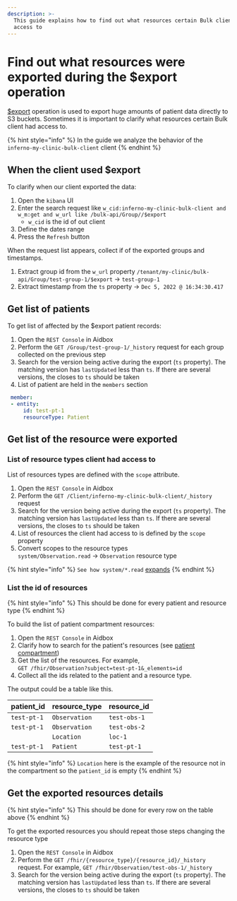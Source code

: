 ```yaml
---
description: >-
  This guide explains how to find out what resources certain Bulk client had
  access to
---
```


# Find out what resources were exported during the $export operation

[$export](broken-reference) operation is used to export huge amounts of patient data directly to S3 buckets. Sometimes it is important to clarify what resources certain Bulk client had access to.

{% hint style="info" %}
In the guide we analyze the behavior of the `inferno-my-clinic-bulk-client` client
{% endhint %}

## When the client used $export

To clarify when our client exported the data:

1. Open the `kibana` UI
2. Enter the search request like `w_cid:inferno-my-clinic-bulk-client and w_m:get and w_url like /bulk-api/Group//$export`
   * `w_cid` is the id of out client
3. Define the dates range
4. Press the `Refresh` button

When the request list appears, collect if of the exported groups and timestamps.

1. Extract group id from the `w_url` property `/tenant/my-clinic/bulk-api/Group/test-group-1/$export` -> `test-group-1`
2. Extract timestamp from the `ts` property -> `Dec 5, 2022 @ 16:34:30.417`

## Get list of patients

To get list of affected by the $export patient records:

1. Open the `REST Console` in Aidbox
2. Perform the `GET /Group/test-group-1/_history` request for each group collected on the previous step
3. Search for the version being active during the export (`ts` property). The matching version has `lastUpdated` less than `ts`. If there are several versions, the closes to `ts` should be taken
4. List of patient are held in the `members` section

```yaml
 member:
 - entity:
     id: test-pt-1
     resourceType: Patient
```

## Get list of the resource were exported

### List of resource types client had access to

List of resources types are defined with the `scope` attribute.

1. Open the `REST Console` in Aidbox
2. Perform the `GET /Client/inferno-my-clinic-bulk-client/_history` request
3. Search for the version being active during the export (`ts` property). The matching version has `lastUpdated` less than `ts`. If there are several versions, the closes to `ts` should be taken
4. List of resources the client had access to is defined by the `scope` property
5. Convert scopes to the resource types\
   `system/Observation.read` -> `Observation` resource type

{% hint style="info" %}
`See how system/*.read` [expands](../background-information/considerations-for-testing-with-inferno-onc.md#how-aidbox-expands-wildcard-scope)
{% endhint %}

### List the id of resources

{% hint style="info" %}
This should be done for every patient and resource type
{% endhint %}

To build the list of patient compartment resources:

1. Open the `REST Console` in Aidbox
2. Clarify how to search for the patient's resources (see [patient compartment](https://www.hl7.org/fhir/compartmentdefinition-patient.html))
3. Get the list of the resources. For example,\
   `GET /fhir/Observation?subject=test-pt-1&_elements=id`
4. Collect all the ids related to the patient and a resource type.

The output could be a table like this.

| patient\_id | resource\_type | resource\_id |
| ----------- | -------------- | ------------ |
| `test-pt-1` | `Observation`  | `test-obs-1` |
| `test-pt-1` | `Observation`  | `test-obs-2` |
|             | `Location`     | `loc-1`      |
| `test-pt-1` | `Patient`      | `test-pt-1`  |

{% hint style="info" %}
`Location` here is the example of the resource not in the compartment so the `patient_id` is empty
{% endhint %}

## Get the exported resources details

{% hint style="info" %}
This should be done for every row on the table above
{% endhint %}

To get the exported resources you should repeat those steps changing the resource type

1. Open the `REST Console` in Aidbox
2. Perform the `GET /fhir/{resource_type}/{resource_id}/_history` request. For example, `GET /fhir/Observation/test-obs-1/_history`
3. Search for the version being active during the export (`ts` property). The matching version has `lastUpdated` less than `ts`. If there are several versions, the closes to `ts` should be taken
